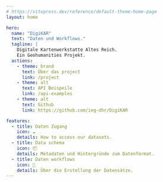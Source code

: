 ```yaml
---
# https://vitepress.dev/reference/default-theme-home-page
layout: home

hero:
  name: "DigiKAR"
  text: "Daten und Workflows."
  tagline: |
    Digitale Kartenwerkstatte Altes Reich.
    Ein Geohumanities Projekt.
  actions:
    - theme: brand
      text: Über das project
      link: /project
    - theme: alt
      text: API Beispeile
      link: /api-examples
    - theme: alt
      text: Github
      link: https://github.com/ieg-dhr/DigiKAR

features:
  - title: Daten Zugang
    icon: ☁️
    details: How to access our datasets.
  - title: Data schema
    icon: 📦
    details: Metadaten und Hintergründe zum Datenformat.
  - title: Daten workflows
    icon: 🔧
    details: Über die Erstellung der Datensätze.
---
```

